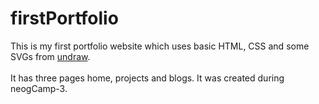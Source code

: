 # firstPortfolio

This is my first portfolio website which uses basic HTML, CSS and some SVGs from [undraw](https://undraw.co/illustrations/).  
<br/>
It has three pages home, projects and blogs. It was created during neogCamp-3.
